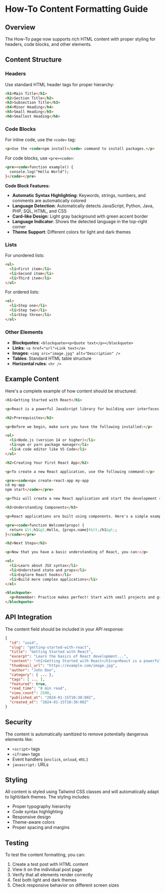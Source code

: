 # How-To Content Formatting Guide

## Overview
The How-To page now supports rich HTML content with proper styling for headers, code blocks, and other elements.

## Content Structure

### Headers
Use standard HTML header tags for proper hierarchy:

```html
<h1>Main Title</h1>
<h2>Section Title</h2>
<h3>Subsection Title</h3>
<h4>Minor Heading</h4>
<h5>Small Heading</h5>
<h6>Smallest Heading</h6>
```

### Code Blocks
For inline code, use the `<code>` tag:
```html
<p>Use the <code>npm install</code> command to install packages.</p>
```

For code blocks, use `<pre><code>`:
```html
<pre><code>function example() {
  console.log("Hello World");
}</code></pre>
```

**Code Block Features:**
- **Automatic Syntax Highlighting**: Keywords, strings, numbers, and comments are automatically colored
- **Language Detection**: Automatically detects JavaScript, Python, Java, PHP, SQL, HTML, and CSS
- **Card-like Design**: Light gray background with green accent border
- **Language Indicator**: Shows the detected language in the top-right corner
- **Theme Support**: Different colors for light and dark themes

### Lists
For unordered lists:
```html
<ul>
  <li>First item</li>
  <li>Second item</li>
  <li>Third item</li>
</ul>
```

For ordered lists:
```html
<ol>
  <li>Step one</li>
  <li>Step two</li>
  <li>Step three</li>
</ol>
```

### Other Elements
- **Blockquotes**: `<blockquote><p>Quote text</p></blockquote>`
- **Links**: `<a href="url">Link text</a>`
- **Images**: `<img src="image.jpg" alt="Description" />`
- **Tables**: Standard HTML table structure
- **Horizontal rules**: `<hr />`

## Example Content

Here's a complete example of how content should be structured:

```html
<h1>Getting Started with React</h1>

<p>React is a powerful JavaScript library for building user interfaces. In this guide, we'll walk through the basics of setting up a React application.</p>

<h2>Prerequisites</h2>

<p>Before we begin, make sure you have the following installed:</p>

<ul>
  <li>Node.js (version 14 or higher)</li>
  <li>npm or yarn package manager</li>
  <li>A code editor like VS Code</li>
</ul>

<h2>Creating Your First React App</h2>

<p>To create a new React application, use the following command:</p>

<pre><code>npx create-react-app my-app
cd my-app
npm start</code></pre>

<p>This will create a new React application and start the development server. You should see your app running at <code>http://localhost:3000</code>.</p>

<h3>Understanding Components</h3>

<p>React applications are built using components. Here's a simple example:</p>

<pre><code>function Welcome(props) {
  return &lt;h1&gt;Hello, {props.name}!&lt;/h1&gt;;
}</code></pre>

<h2>Next Steps</h2>

<p>Now that you have a basic understanding of React, you can:</p>

<ol>
  <li>Learn about JSX syntax</li>
  <li>Understand state and props</li>
  <li>Explore React hooks</li>
  <li>Build more complex applications</li>
</ol>

<blockquote>
  <p>Remember: Practice makes perfect! Start with small projects and gradually work your way up to more complex applications.</p>
</blockquote>
```

## API Integration

The content field should be included in your API response:

```json
{
  "id": "uuid",
  "slug": "getting-started-with-react",
  "title": "Getting Started with React",
  "excerpt": "Learn the basics of React development...",
  "content": "<h1>Getting Started with React</h1><p>React is a powerful...</p>",
  "thumbnail_url": "https://example.com/image.jpg",
  "author": "John Doe",
  "category": { ... },
  "tags": [ ... ],
  "featured": true,
  "read_time": "8 min read",
  "view_count": 2500,
  "published_at": "2024-01-15T10:30:00Z",
  "created_at": "2024-01-15T10:30:00Z"
}
```

## Security

The content is automatically sanitized to remove potentially dangerous elements like:
- `<script>` tags
- `<iframe>` tags
- Event handlers (`onclick`, `onload`, etc.)
- `javascript:` URLs

## Styling

All content is styled using Tailwind CSS classes and will automatically adapt to light/dark themes. The styling includes:

- Proper typography hierarchy
- Code syntax highlighting
- Responsive design
- Theme-aware colors
- Proper spacing and margins

## Testing

To test the content formatting, you can:

1. Create a test post with HTML content
2. View it on the individual post page
3. Verify that all elements render correctly
4. Test both light and dark themes
5. Check responsive behavior on different screen sizes
